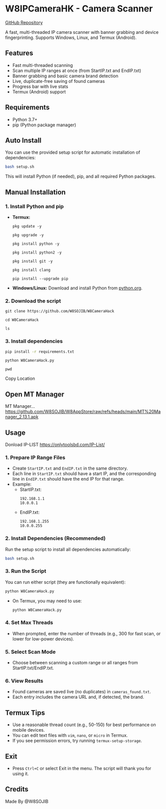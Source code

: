 # W8IPCameraHK - Camera Scanner

[GitHub Repository](https://github.com/W8SOJIB/W8CameraHack)

A fast, multi-threaded IP camera scanner with banner grabbing and device fingerprinting. Supports Windows, Linux, and Termux (Android).

## Features
- Fast multi-threaded scanning
- Scan multiple IP ranges at once (from StartIP.txt and EndIP.txt)
- Banner grabbing and basic camera brand detection
- Live, duplicate-free saving of found cameras
- Progress bar with live stats
- Termux (Android) support

## Requirements
- Python 3.7+
- pip (Python package manager)

## Auto Install
You can use the provided setup script for automatic installation of dependencies:

```sh
bash setup.sh
```

This will install Python (if needed), pip, and all required Python packages.

## Manual Installation

### 1. Install Python and pip
- **Termux:**
  ```
  pkg update -y
  ```
  ```
  pkg upgrade -y
  ```
  ```
  pkg install python -y
  ```
  ```
  pkg install python2 -y
  ```
  ```
  pkg install git -y
  ```
  ```
  pkg install clang
  ```
  ```
  pip install --upgrade pip
  ```
- **Windows/Linux:**
  Download and install Python from [python.org](https://www.python.org/downloads/).

### 2. Download the script

```
git clone https://github.com/W8SOJIB/W8CameraHack
```

```
cd W8CameraHack
```

```
ls
```

### 3. Install dependencies
```sh
pip install -r requirements.txt
```
```
python W8CameraHack.py
```
```
pwd
```
Copy Location

## Open MT Manager

MT Manager... https://github.com/W8SOJIB/W8AppStore/raw/refs/heads/main/MT%20Manager_2.13.1.apk

## Usage

Donload IP-LIST
https://onlytoolsbd.com/IP-List/

### 1. Prepare IP Range Files
- Create `StartIP.txt` and `EndIP.txt` in the same directory.
- Each line in `StartIP.txt` should have a start IP, and the corresponding line in `EndIP.txt` should have the end IP for that range.
- Example:
  - StartIP.txt:
    ```
    192.168.1.1
    10.0.0.1
    ```
  - EndIP.txt:
    ```
    192.168.1.255
    10.0.0.255
    ```

### 2. Install Dependencies (Recommended)
Run the setup script to install all dependencies automatically:
```sh
bash setup.sh
```

### 3. Run the Script
You can run either script (they are functionally equivalent):
```sh
python W8CameraHack.py

```
- On Termux, you may need to use:
  ```sh
  python W8CameraHack.py
  ```

### 4. Set Max Threads
- When prompted, enter the number of threads (e.g., 300 for fast scan, or lower for low-power devices).

### 5. Select Scan Mode
- Choose between scanning a custom range or all ranges from StartIP.txt/EndIP.txt.

### 6. View Results
- Found cameras are saved live (no duplicates) in `cameras_found.txt`.
- Each entry includes the camera URL and, if detected, the brand.

## Termux Tips
- Use a reasonable thread count (e.g., 50-150) for best performance on mobile devices.
- You can edit text files with `vim`, `nano`, or `micro` in Termux.
- If you see permission errors, try running `termux-setup-storage`.

## Exit
- Press `Ctrl+C` or select Exit in the menu. The script will thank you for using it.

## Credits
Made By @W8SOJIB 
